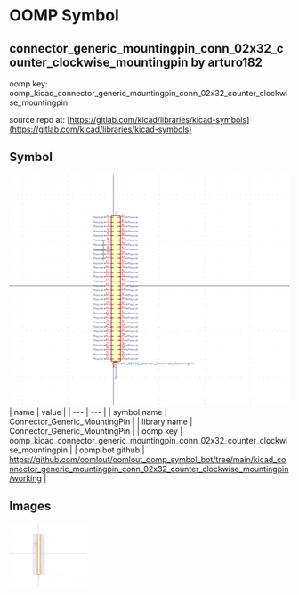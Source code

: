 # OOMP Symbol  
## connector_generic_mountingpin_conn_02x32_counter_clockwise_mountingpin  by arturo182  
  
oomp key: oomp_kicad_connector_generic_mountingpin_conn_02x32_counter_clockwise_mountingpin  
  
source repo at: [https://gitlab.com/kicad/libraries/kicad-symbols](https://gitlab.com/kicad/libraries/kicad-symbols)  
## Symbol  
  
[![working.png](working_600.png)](working.png)  
| name | value | 
| --- | --- | 
| symbol name | Connector_Generic_MountingPin | 
| library name | Connector_Generic_MountingPin | 
| oomp key | oomp_kicad_connector_generic_mountingpin_conn_02x32_counter_clockwise_mountingpin | 
| oomp bot github | https://github.com/oomlout/oomlout_oomp_symbol_bot/tree/main/kicad_connector_generic_mountingpin_conn_02x32_counter_clockwise_mountingpin/working | 
## Images  
  
[![working.png](working_140.png)](working.png)  
